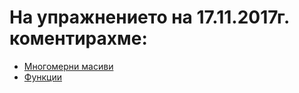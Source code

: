 # На упражнението на 17.11.2017г. коментирахме:

* [Многомерни масиви](http://www.cplusplus.com/doc/tutorial/arrays/)
* [Функции](http://www.cplusplus.com/doc/tutorial/functions/)